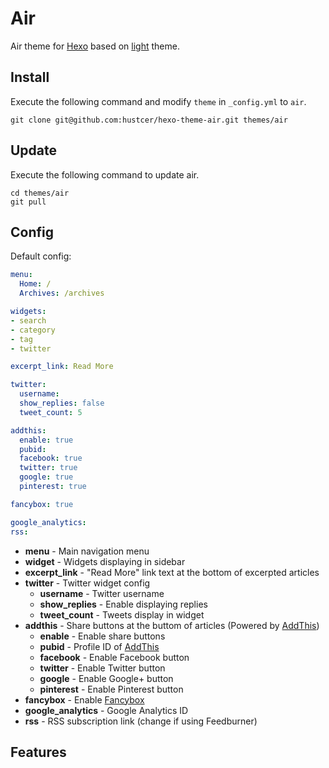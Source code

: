 # Air

Air theme for [Hexo] based on [light] theme.

## Install

Execute the following command and modify `theme` in `_config.yml` to `air`.

```
git clone git@github.com:hustcer/hexo-theme-air.git themes/air
```

## Update

Execute the following command to update air.

```
cd themes/air
git pull
```

## Config

Default config:

``` yaml
menu:
  Home: /
  Archives: /archives

widgets:
- search
- category
- tag
- twitter

excerpt_link: Read More

twitter:
  username:
  show_replies: false
  tweet_count: 5

addthis:
  enable: true
  pubid:
  facebook: true
  twitter: true
  google: true
  pinterest: true

fancybox: true

google_analytics:
rss:
```

- **menu** - Main navigation menu
- **widget** - Widgets displaying in sidebar
- **excerpt_link** - "Read More" link text at the bottom of excerpted articles
- **twitter** - Twitter widget config
  - **username** - Twitter username
  - **show_replies** - Enable displaying replies
  - **tweet_count** - Tweets display in widget
- **addthis** - Share buttons at the buttom of articles (Powered by [AddThis])
  - **enable** - Enable share buttons
  - **pubid** - Profile ID of [AddThis]
  - **facebook** - Enable Facebook button
  - **twitter** - Enable Twitter button
  - **google** - Enable Google+ button
  - **pinterest** - Enable Pinterest button
- **fancybox** - Enable [Fancybox]
- **google_analytics** - Google Analytics ID
- **rss** - RSS subscription link (change if using Feedburner)

## Features

[Hexo]: http://hexo.io/
[light]: https://github.com/hexojs/hexo-theme-light
[AddThis]: https://www.addthis.com
[Fancybox]: http://fancyapps.com/fancybox/
